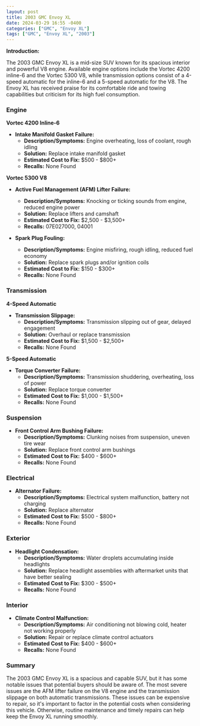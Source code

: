 ```yaml
---
layout: post
title: 2003 GMC Envoy XL
date: 2024-03-29 16:55 -0400
categories: ["GMC", "Envoy XL"]
tags: ["GMC", "Envoy XL", "2003"]
---
```

**Introduction:**

The 2003 GMC Envoy XL is a mid-size SUV known for its spacious interior and powerful V8 engine. Available engine options include the Vortec 4200 inline-6 and the Vortec 5300 V8, while transmission options consist of a 4-speed automatic for the inline-6 and a 5-speed automatic for the V8. The Envoy XL has received praise for its comfortable ride and towing capabilities but criticism for its high fuel consumption.

### **Engine**

**Vortec 4200 Inline-6**
* **Intake Manifold Gasket Failure:**
   * **Description/Symptoms:** Engine overheating, loss of coolant, rough idling
   * **Solution:** Replace intake manifold gasket
   * **Estimated Cost to Fix:** $500 - $800+
   * **Recalls:** None Found

**Vortec 5300 V8**
* **Active Fuel Management (AFM) Lifter Failure:**
   * **Description/Symptoms:** Knocking or ticking sounds from engine, reduced engine power
   * **Solution:** Replace lifters and camshaft
   * **Estimated Cost to Fix:** $2,500 - $3,500+
   * **Recalls:** 07E027000, 04001

* **Spark Plug Fouling:**
   * **Description/Symptoms:** Engine misfiring, rough idling, reduced fuel economy
   * **Solution:** Replace spark plugs and/or ignition coils
   * **Estimated Cost to Fix:** $150 - $300+
   * **Recalls:** None Found

### **Transmission**

**4-Speed Automatic**
* **Transmission Slippage:**
   * **Description/Symptoms:** Transmission slipping out of gear, delayed engagement
   * **Solution:** Overhaul or replace transmission
   * **Estimated Cost to Fix:** $1,500 - $2,500+
   * **Recalls:** None Found

**5-Speed Automatic**
* **Torque Converter Failure:**
   * **Description/Symptoms:** Transmission shuddering, overheating, loss of power
   * **Solution:** Replace torque converter
   * **Estimated Cost to Fix:** $1,000 - $1,500+
   * **Recalls:** None Found

### **Suspension**

* **Front Control Arm Bushing Failure:**
   * **Description/Symptoms:** Clunking noises from suspension, uneven tire wear
   * **Solution:** Replace front control arm bushings
   * **Estimated Cost to Fix:** $400 - $600+
   * **Recalls:** None Found

### **Electrical**

* **Alternator Failure:**
   * **Description/Symptoms:** Electrical system malfunction, battery not charging
   * **Solution:** Replace alternator
   * **Estimated Cost to Fix:** $500 - $800+
   * **Recalls:** None Found

### **Exterior**

* **Headlight Condensation:**
   * **Description/Symptoms:** Water droplets accumulating inside headlights
   * **Solution:** Replace headlight assemblies with aftermarket units that have better sealing
   * **Estimated Cost to Fix:** $300 - $500+
   * **Recalls:** None Found

### **Interior**

* **Climate Control Malfunction:**
   * **Description/Symptoms:** Air conditioning not blowing cold, heater not working properly
   * **Solution:** Repair or replace climate control actuators
   * **Estimated Cost to Fix:** $400 - $600+
   * **Recalls:** None Found

### **Summary**

The 2003 GMC Envoy XL is a spacious and capable SUV, but it has some notable issues that potential buyers should be aware of. The most severe issues are the AFM lifter failure on the V8 engine and the transmission slippage on both automatic transmissions. These issues can be expensive to repair, so it's important to factor in the potential costs when considering this vehicle. Otherwise, routine maintenance and timely repairs can help keep the Envoy XL running smoothly.
